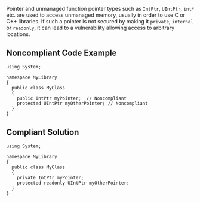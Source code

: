 Pointer and unmanaged function pointer types such as `IntPtr`, `UIntPtr`, `int*` etc. are used to access unmanaged memory, usually in order to use C or C++ libraries. If such a pointer is not secured by making it `private`, `internal` or `readonly`, it can lead to a vulnerability allowing access to arbitrary locations.
 
## Noncompliant Code Example

    using System;
    
    namespace MyLibrary
    {
      public class MyClass
      {
        public IntPtr myPointer;  // Noncompliant
        protected UIntPtr myOtherPointer; // Noncompliant
      }
    }

## Compliant Solution

    using System;
    
    namespace MyLibrary
    {
      public class MyClass
      {
        private IntPtr myPointer;
        protected readonly UIntPtr myOtherPointer;
      }
    }